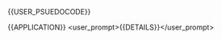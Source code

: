 <task>
{{USER_PSUEDOCODE}}

<application>{{APPLICATION}}</application>
<user_prompt>{{DETAILS}}</user_prompt>
</task>

